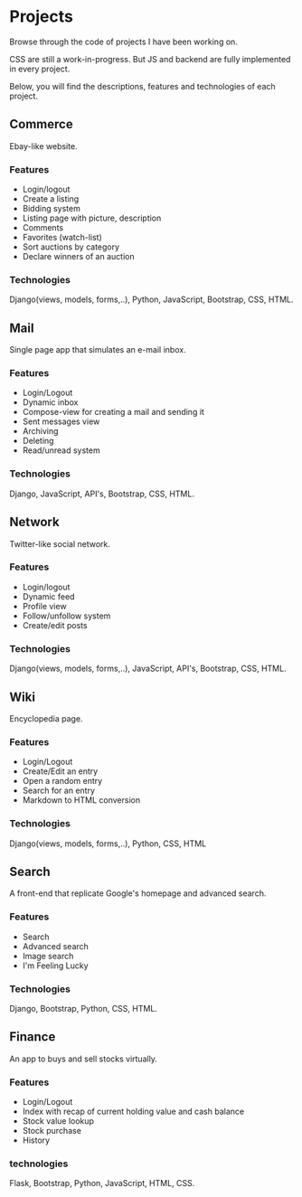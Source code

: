 # Projects

Browse through the code of projects I have been working on.

CSS are still a work-in-progress. But JS and backend are fully implemented in every project.

Below, you will find the descriptions, features and technologies of each project.

## Commerce
Ebay-like website. 

### Features
- Login/logout
- Create a listing
- Bidding system
- Listing page with picture, description
- Comments
- Favorites (watch-list)
- Sort auctions by category
- Declare winners of an auction

### Technologies
Django(views, models, forms,..), Python, JavaScript, Bootstrap, CSS, HTML.

## Mail
Single page app that simulates an e-mail inbox.

### Features
- Login/Logout
- Dynamic inbox
- Compose-view for creating a mail and sending it
- Sent messages view
- Archiving
- Deleting
- Read/unread system

### Technologies
Django, JavaScript, API's, Bootstrap, CSS, HTML.


## Network
Twitter-like social network.

### Features
- Login/logout
- Dynamic feed
- Profile view
- Follow/unfollow system
- Create/edit posts

### Technologies
Django(views, models, forms,..), JavaScript, API's, Bootstrap, CSS, HTML.


## Wiki
Encyclopedia page.

### Features
- Login/Logout
- Create/Edit an entry
- Open a random entry
- Search for an entry
- Markdown to HTML conversion

### Technologies
Django(views, models, forms,..), Python, CSS, HTML


## Search
A front-end that replicate Google's homepage and advanced search.

### Features
- Search
- Advanced search
- Image search 
- I'm Feeling Lucky

### Technologies
Django, Bootstrap, Python, CSS, HTML.


## Finance
An app to buys and sell stocks virtually.

### Features
- Login/Logout
- Index with recap of current holding value and cash balance
- Stock value lookup 
- Stock purchase
- History

### technologies
Flask, Bootstrap, Python, JavaScript, HTML, CSS.
